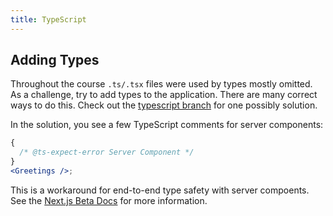 ```yaml
---
title: TypeScript
---
```


## Adding Types

Throughout the course `.ts/.tsx` files were used by types mostly omitted. As a challenge, try to add types to the application. There are many correct ways to do this. Check out the [typescript branch](https://github.com/Hendrixer/fullstack-app-v2-app/tree/typescript) for one possibly solution.

In the solution, you see a few TypeScript comments for server components:

```jsx
{
  /* @ts-expect-error Server Component */
}
<Greetings />;
```

This is a workaround for end-to-end type safety with server compoents. See the [Next.js Beta Docs](https://beta.nextjs.org/docs/configuring/typescript#end-to-end-type-safety) for more information.
